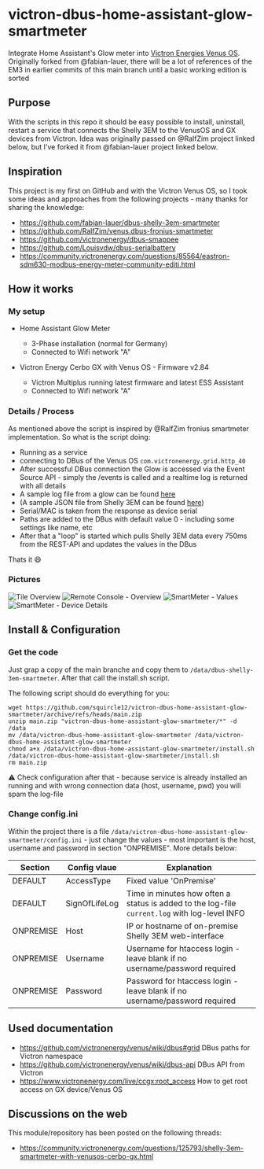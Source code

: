 # victron-dbus-home-assistant-glow-smartmeter
Integrate Home Assistant's Glow meter into [Victron Energies Venus OS](https://github.com/victronenergy/venus). Originally forked from @fabian-lauer, there will be a lot of references of the EM3 in earlier commits of this main branch until a basic working edition is sorted

## Purpose
With the scripts in this repo it should be easy possible to install, uninstall, restart a service that connects the Shelly 3EM to the VenusOS and GX devices from Victron.
Idea was originally passed on @RalfZim project linked below, but I've forked it from @fabian-lauer project linked below. 



## Inspiration
This project is my first on GitHub and with the Victron Venus OS, so I took some ideas and approaches from the following projects - many thanks for sharing the knowledge:
- https://github.com/fabian-lauer/dbus-shelly-3em-smartmeter 
- https://github.com/RalfZim/venus.dbus-fronius-smartmeter
- https://github.com/victronenergy/dbus-smappee
- https://github.com/Louisvdw/dbus-serialbattery
- https://community.victronenergy.com/questions/85564/eastron-sdm630-modbus-energy-meter-community-editi.html



## How it works
### My setup
- Home Assistant Glow Meter
  - 3-Phase installation (normal for Germany)
  - Connected to Wifi network "A"

- Victron Energy Cerbo GX with Venus OS - Firmware v2.84
  - Victron Multiplus running latest firmware and latest ESS Assistant
  - Connected to Wifi network "A"

### Details / Process
As mentioned above the script is inspired by @RalfZim fronius smartmeter implementation.
So what is the script doing:
- Running as a service
- connecting to DBus of the Venus OS `com.victronenergy.grid.http_40`
- After successful DBus connection the Glow is accessed via the Event Source API - simply the /events is called and a realtime log is returned with all details
- A sample log file from a glow can be found [here](docs/espHomeEventSourceExample.log)
- (A sample JSON file from Shelly 3EM can be found [here](docs/shelly3em-status-sample.json))
- Serial/MAC is taken from the response as device serial
- Paths are added to the DBus with default value 0 - including some settings like name, etc
- After that a "loop" is started which pulls Shelly 3EM data every 750ms from the REST-API and updates the values in the DBus

Thats it 😄

### Pictures
![Tile Overview](img/venus-os-tile-overview.PNG)
![Remote Console - Overview](img/venus-os-remote-console-overview.PNG) 
![SmartMeter - Values](img/venus-os-shelly3em-smartmeter.PNG)
![SmartMeter - Device Details](img/venus-os-shelly3em-smartmeter-devicedetails.PNG)




## Install & Configuration
### Get the code
Just grap a copy of the main branche and copy them to `/data/dbus-shelly-3em-smartmeter`.
After that call the install.sh script.

The following script should do everything for you:
```
wget https://github.com/squircle12/victron-dbus-home-assistant-glow-smartmeter/archive/refs/heads/main.zip
unzip main.zip "victron-dbus-home-assistant-glow-smartmeter/*" -d /data
mv /data/victron-dbus-home-assistant-glow-smartmeter /data/victron-dbus-home-assistant-glow-smartmeter
chmod a+x /data/victron-dbus-home-assistant-glow-smartmeter/install.sh
/data/victron-dbus-home-assistant-glow-smartmeter/install.sh
rm main.zip
```
⚠️ Check configuration after that - because service is already installed an running and with wrong connection data (host, username, pwd) you will spam the log-file

### Change config.ini
Within the project there is a file `/data/victron-dbus-home-assistant-glow-smartmeter/config.ini` - just change the values - most important is the host, username and password in section "ONPREMISE". More details below:

| Section  | Config vlaue | Explanation |
| ------------- | ------------- | ------------- |
| DEFAULT  | AccessType | Fixed value 'OnPremise' |
| DEFAULT  | SignOfLifeLog  | Time in minutes how often a status is added to the log-file `current.log` with log-level INFO |
| ONPREMISE  | Host | IP or hostname of on-premise Shelly 3EM web-interface |
| ONPREMISE  | Username | Username for htaccess login - leave blank if no username/password required |
| ONPREMISE  | Password | Password for htaccess login - leave blank if no username/password required |



## Used documentation
- https://github.com/victronenergy/venus/wiki/dbus#grid   DBus paths for Victron namespace
- https://github.com/victronenergy/venus/wiki/dbus-api   DBus API from Victron
- https://www.victronenergy.com/live/ccgx:root_access   How to get root access on GX device/Venus OS

## Discussions on the web
This module/repository has been posted on the following threads:
- https://community.victronenergy.com/questions/125793/shelly-3em-smartmeter-with-venusos-cerbo-gx.html
